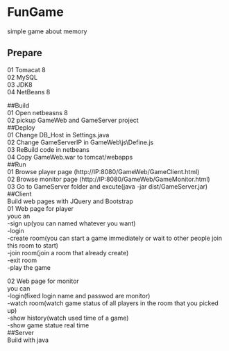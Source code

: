 # FunGame
simple game about memory


## Prepare  
01 Tomacat 8  
02 MySQL  
03 JDK8  
04 NetBeans 8  

##Build  
01 Open netbeasns 8  
02 pickup GameWeb and GameServer project    
##Deploy  
01 Change DB_Host in Settings.java  
02 Change GameServerIP in GameWeb\js\Define.js  
03 ReBuild code in netbeans  
04 Copy GameWeb.war to tomcat/webapps  
##Run  
01 Browse player page (http://IP:8080/GameWeb/GameClient.html)  
02 Browse monitor page (http://IP:8080/GameWeb/GameMonitor.html)  
03 Go to GameServer folder and excute(java -jar dist/GameServer.jar)  
##Client    
Build web pages with JQuery and Bootstrap  
01 Web page for player  
youc an  
-sign up(you can named whatever you want)  
-login  
-create room(you can start a game immediately or wait to other people join this room to start)  
-join room(join a room that already create)  
-exit room  
-play the game
  
02 Web page for monitor  
you can  
-login(fixed login name and passwod are monitor)  
-watch room(watch game status of all players in the room that you picked up)  
-show history(watch used time of a game)  
-show game statue real time  
##Server  
Build with java  
